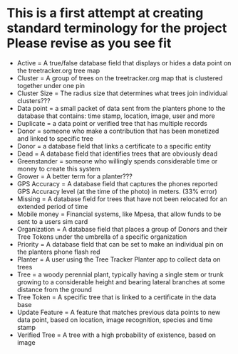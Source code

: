 # This is a first attempt at creating standard terminology for the project Please revise as you see fit

- Active = A true/false database field that displays or hides a data point on the treetracker.org tree map
- Cluster = A group of trees on the treetracker.org map that is clustered together under one pin
- Cluster Size = The radius size that determines what trees join individual clusters???
- Data point = a small packet of data sent from the planters phone to the database that contains: time stamp, location, image, user and more
- Duplicate = a data point or verified tree that has multiple records
- Donor = someone who make a contribution that has been monetized and linked to specific tree
- Donor = a database field that links a certificate to a specific entity
- Dead = A database field that identifies trees that are obviously dead
- Greenstander = someone who willingly spends considerable time or money to create this system 
- Grower = A better term for a planter???
- GPS Accuracy = A database field that captures the phones reported GPS Accuracy level (at the time of the photo) in meters. (33% error)
- Missing = A database field for trees that have not been relocated for an extended period of time
- Mobile money = Financial systems, like Mpesa, that allow funds to be sent to a users sim card
- Organization = A database field that places a group of Donors and their Tree Tokens under the umbrella of a specific organization
- Priority = A database field that can be set to make an individual pin on the planters phone flash red
- Planter = A user using the Tree Tracker Planter app to collect data on trees
- Tree = a woody perennial plant, typically having a single stem or trunk growing to a considerable height and bearing lateral branches at some distance from the ground
- Tree Token = A specific tree that is linked to a certificate in the data base
- Update Feature = A feature that matches previous data points to new data point, based on location, image recognition, species and time stamp
- Verified Tree = A tree with a high probability of existence, based on image

